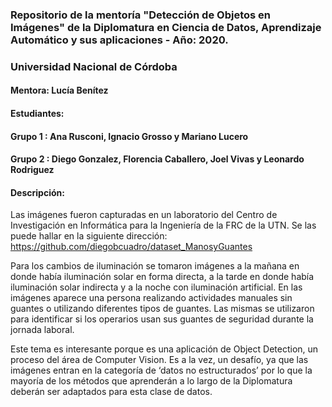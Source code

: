 
### Repositorio de la mentoría "Detección de Objetos en Imágenes" de la Diplomatura en Ciencia de Datos, Aprendizaje Automático y sus aplicaciones - Año: 2020. 
### Universidad Nacional de Córdoba

#### Mentora: Lucía Benítez 

#### Estudiantes: 

####  Grupo 1 : Ana Rusconi, Ignacio Grosso y Mariano Lucero

####  Grupo 2 : Diego Gonzalez, Florencia Caballero, Joel Vivas y Leonardo Rodriguez 


#### Descripción:  

Las imágenes fueron capturadas en un laboratorio del Centro de Investigación en Informática para la Ingeniería de la FRC de la UTN. Se las puede hallar en la siguiente dirección: https://github.com/diegobcuadro/dataset_ManosyGuantes

Para los cambios de iluminación se tomaron imágenes a la mañana en donde había iluminación solar en forma directa, a la tarde en donde había iluminación solar indirecta y a la noche con iluminación artificial. En las imágenes aparece una persona realizando actividades manuales sin guantes o utilizando diferentes tipos de guantes. Las mismas se utilizaron para identificar si los operarios usan sus guantes de seguridad durante la jornada laboral.

Este tema es interesante porque es una aplicación de Object Detection, un proceso del área de Computer Vision. Es a la vez, un desafío, ya que las imágenes entran en la categoría de ‘datos no estructurados’ por lo que la mayoría de los métodos que aprenderán a lo largo de la Diplomatura deberán ser adaptados para esta clase de datos.
